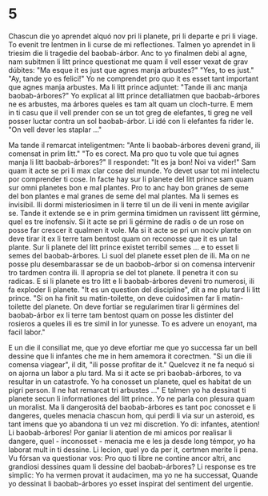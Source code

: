 # 5

Chascun die yo aprendet alquó nov pri li planete, pri li departe e pri li viage. To evenit tre lentmen
in li curse de mi reflectiones. Talmen yo aprendet in li triesim die li tragedie del baobab-árbor. Anc
to yo finalmen debi al agne, nam subitmen li litt prince questionat me quam il vell esser vexat de
grav dúbites:
"Ma esque it es just que agnes manja arbustes?"
"Yes, to es just."
"Ay, tande yo es felici!"
Yo ne comprendet pro quo it es esset tant important que agnes manja arbustes. Ma li litt prince
adjuntet:
"Tande ili anc manja baobab-árbores?"
Yo explicat al litt prince detalliatmen que baobab-árbores ne es arbustes, ma árbores queles es tam alt quam un cloch-turre. E mem in ti casu que il vell prender con se un tot greg de elefantes, ti greg
ne vell posser luctar contra un sol baobab-árbor.
Li idé con li elefantes fa rider le.
"On vell dever les staplar ..."

Ma tande il remarcat inteligentmen:
"Ante li baobab-árbores deveni grand, ili comensat in prim litt."
"To es corect. Ma pro quo tu vole que tui agnes manja li litt baobab-árbores?"
Il respondet: "It es ja bon! Noi va vider!" Sam quam it acte se pri li max clar cose del munde. Yo
devet usar tot mi intelectu por comprender ti cose.
In facte hay sur li planete del litt prince sam quam sur omni planetes bon e mal plantes. Pro to anc
hay bon granes de seme del bon plantes e mal granes de seme del mal plantes. Ma li semes es
ínvisibil. Ili dormi misteriosimen in li terre til un de ili veni in mente avigilar se. Tande it extende se
e in prim germina timidmen un ravissent litt gérmine, quel es tre ínofensiv. Si it acte se pri li
gérmine de radís o de un rose on posse far crescer it qualmen it vole. Ma si it acte se pri un nociv
plante on deve tirar it ex li terre tam bentost quam on reconosse que it es un tal plante. Sur li planete
del litt prince existet terribil semes ... e to esset li semes del baobab-árbores. Li suol del planete
esset plen de ili. Ma on ne posse plu desembarassar se de un baobob-árbor si on comensa intervenir tro tardmen contra ili. Il apropria se del tot planete. Il penetra it con su radicas. E si li planete es tro
litt e li baobab-árbores deveni tro numerosi, ili fa exploder li planete.
"It es un question del discipline", dit a me plu tard li litt prince. "Si on ha finit su matin-toilette, on
deve cuidosimen far li matin-toilette del planete. On deve fortiar se regularimen tirar li gérmines del
baobab-árbor ex li terre tam bentost quam on posse les distinter del rosieros a queles ili es tre simil
in lor yunesse. To es advere un enoyant, ma facil labor."

E un die il consiliat me, que yo deve efortiar me que yo successa far un bell dessine que li infantes
che me in hem amemora it corectmen. "Si un die ili comensa viagear", il dit, "ili posse profitar de
it." Quelcvez it ne fa nequó si on ajorna un labor a plu tard. Ma si it acte se pri baobab-árbores, to
va resultar in un catastrofe. Yo ha conosset un planete, quel es habitat de un pigri person. Il ne hat
remarcat tri arbustes ..."
E talmen yo ha dessinat ti planete secun li informationes del litt prince. Yo ne parla con plesura
quam un moralist. Ma li dangerositá del baobab-árbores es tant poc conosset e li dangeres, queles
menacia chascun hom, qui perdi li via sur un asteroid, es tant imens que yo abandona ti un vez mi
discretion. Yo di: infantes, atention! Li baobab-árbores! Por ganiar li atention de mi amicos por
realisar li dangere, quel - ínconosset - menacia me e les ja desde long témpor, yo ha laborat mult in
ti dessine. Li lecion, quel yo da per it, certmen merite li pena. Vu fórsan va questionar vos: Pro quo
ti libre ne contine ancor altri, anc grandiosi dessines quam li dessine del baobab-árbores? Li
response es tre simplic: Yo ha vermen provat it audacimen, ma yo ne ha successat, Quande yo
dessinat li baobab-árbores yo esset inspirat del sentiment del urgentie.

